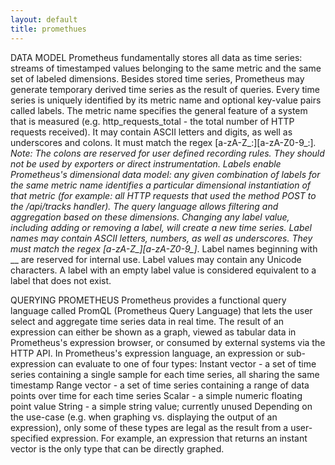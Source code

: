 ```yaml
---
layout: default
title: promethues
---
```


DATA MODEL
Prometheus fundamentally stores all data as time series: streams of timestamped values belonging to the same metric and the same set of labeled dimensions. Besides stored time series, Prometheus may generate temporary derived time series as the result of queries.
Every time series is uniquely identified by its metric name and optional key-value pairs called labels. The metric name specifies the general feature of a system that is measured (e.g. http_requests_total - the total number of HTTP requests received). It may contain ASCII letters and digits, as well as underscores and colons. It must match the regex [a-zA-Z_:][a-zA-Z0-9_:]*. Note: The colons are reserved for user defined recording rules. They should not be used by exporters or direct instrumentation. Labels enable Prometheus's dimensional data model: any given combination of labels for the same metric name identifies a particular dimensional instantiation of that metric (for example: all HTTP requests that used the method POST to the /api/tracks handler). The query language allows filtering and aggregation based on these dimensions. Changing any label value, including adding or removing a label, will create a new time series. Label names may contain ASCII letters, numbers, as well as underscores. They must match the regex [a-zA-Z_][a-zA-Z0-9_]*. Label names beginning with __ are reserved for internal use. Label values may contain any Unicode characters. A label with an empty label value is considered equivalent to a label that does not exist.

QUERYING PROMETHEUS
Prometheus provides a functional query language called PromQL (Prometheus Query Language) that lets the user select and aggregate time series data in real time. The result of an expression can either be shown as a graph, viewed as tabular data in Prometheus's expression browser, or consumed by external systems via the HTTP API.
In Prometheus's expression language, an expression or sub-expression can evaluate to one of four types: Instant vector - a set of time series containing a single sample for each time series, all sharing the same timestamp Range vector - a set of time series containing a range of data points over time for each time series Scalar - a simple numeric floating point value String - a simple string value; currently unused Depending on the use-case (e.g. when graphing vs. displaying the output of an expression), only some of these types are legal as the result from a user-specified expression. For example, an expression that returns an instant vector is the only type that can be directly graphed.
